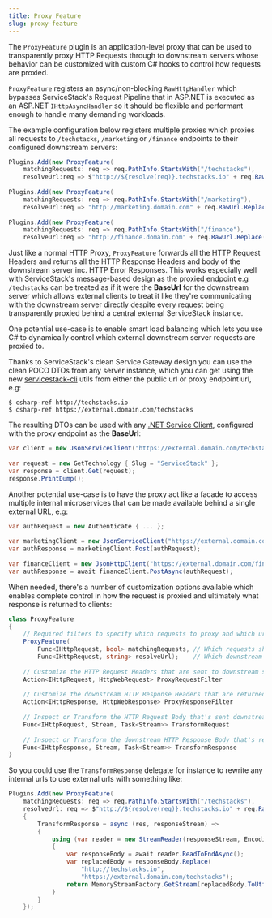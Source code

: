 ```yaml
---
title: Proxy Feature
slug: proxy-feature
---
```


The `ProxyFeature` plugin is an application-level proxy that can be used to transparently proxy HTTP Requests through to
downstream servers whose behavior can be customized with custom C# hooks to control how requests are proxied.
 
`ProxyFeature` registers an async/non-blocking `RawHttpHandler` which bypasses ServiceStack's Request Pipeline that in ASP.NET is executed as an ASP.NET `IHttpAsyncHandler` so it should be flexible and performant enough to handle many demanding workloads.
 
The example configuration below registers multiple proxies which proxies all requests to `/techstacks`, `/marketing` or `/finance` endpoints to their configured downstream servers:
 
```csharp
Plugins.Add(new ProxyFeature(
    matchingRequests: req => req.PathInfo.StartsWith("/techstacks"),
    resolveUrl:req => $"http://${resolve(req)}.techstacks.io" + req.RawUrl.Replace("/techstacks","/")))
 
Plugins.Add(new ProxyFeature(
    matchingRequests: req => req.PathInfo.StartsWith("/marketing"),
    resolveUrl:req => "http://marketing.domain.com" + req.RawUrl.Replace("/marketing", "/")))
 
Plugins.Add(new ProxyFeature(
    matchingRequests: req => req.PathInfo.StartsWith("/finance"),
    resolveUrl:req => "http://finance.domain.com" + req.RawUrl.Replace("/finance", "/")))
```
 
Just like a normal HTTP Proxy, `ProxyFeature` forwards all the HTTP Request Headers and returns all the HTTP Response Headers and body of the downstream server inc. HTTP Error Responses. This works especially well with ServiceStack's message-based design as the proxied endpoint e.g `/techstacks` can be treated as if it were the **BaseUrl** for the downstream server which allows external clients to treat it like they're communicating with the downstream server directly despite every request being transparently proxied behind a central external ServiceStack instance.
 
One potential use-case is to enable smart load balancing which lets you use C# to dynamically control which external downstream server requests are proxied to. 
 
Thanks to ServiceStack's clean Service Gateway design you can use the clean POCO DTOs from any server instance, which you can get using the new [servicestack-cli](https://github.com/ServiceStack/servicestack-cli) utils from either the public url or proxy endpoint url, e.g:
 
    $ csharp-ref http://techstacks.io
    $ csharp-ref https://external.domain.com/techstacks
 
The resulting DTOs can be used with any [.NET Service Client](/csharp-client#built-in-clients), configured with the proxy endpoint as the **BaseUrl**:
 
```csharp
var client = new JsonServiceClient("https://external.domain.com/techstacks");
 
var request = new GetTechnology { Slug = "ServiceStack" };
var response = client.Get(request);
response.PrintDump();
```
 
Another potential use-case is to have the proxy act like a facade to access multiple internal microservices that can be made available behind a single external URL, e.g:
 
```csharp
var authRequest = new Authenticate { ... };
 
var marketingClient = new JsonServiceClient("https://external.domain.com/marketing");
var authResponse = marketingClient.Post(authRequest);
 
var financeClient = new JsonHttpClient("https://external.domain.com/finance");
var authResponse = await financeClient.PostAsync(authRequest);
```
 
When needed, there's a number of customization options available which enables complete control in how the request is proxied and ultimately what response is returned to clients:
 
```csharp
class ProxyFeature
{
    // Required filters to specify which requests to proxy and which url to use
    ProxyFeature(
        Func<IHttpRequest, bool> matchingRequests, // Which requests should be proxied
        Func<IHttpRequest, string> resolveUrl);    // Which downstream url to use 
 
    // Customize the HTTP Request Headers that are sent to downstream server
    Action<IHttpRequest, HttpWebRequest> ProxyRequestFilter
 
    // Customize the downstream HTTP Response Headers that are returned to client
    Action<IHttpResponse, HttpWebResponse> ProxyResponseFilter
 
    // Inspect or Transform the HTTP Request Body that's sent downstream
    Func<IHttpRequest, Stream, Task<Stream>> TransformRequest
 
    // Inspect or Transform the downstream HTTP Response Body that's returned
    Func<IHttpResponse, Stream, Task<Stream>> TransformResponse
}
```
 
So you could use the `TransformResponse` delegate for instance to rewrite any internal urls to use external urls with something like:
 
```csharp
Plugins.Add(new ProxyFeature(
    matchingRequests: req => req.PathInfo.StartsWith("/techstacks"),
    resolveUrl: req => $"http://${resolve(req)}.techstacks.io" + req.RawUrl.Replace("/techstacks","/"))
    {
        TransformResponse = async (res, responseStream) => 
        {
            using (var reader = new StreamReader(responseStream, Encoding.UTF8))
            {
                var responseBody = await reader.ReadToEndAsync();
                var replacedBody = responseBody.Replace(
                    "http://techstacks.io",
                    "https://external.domain.com/techstacks");
                return MemoryStreamFactory.GetStream(replacedBody.ToUtf8Bytes());
            }
        }
    });
```

